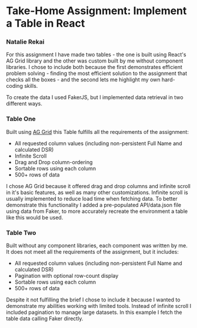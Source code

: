 # Take-Home Assignment: Implement a Table in React

### Natalie Rekai

For this assignment I have made two tables - the one is built using React's AG Grid library and the other was custom built by me without component libraries. I chose to include both because the first demonstrates efficient problem solving - finding the most efficient solution to the assignment that checks all the boxes - and the second lets me highlight my own hard-coding skills.

To create the data I used FakerJS, but I implemented data retrieval in two different ways. 

### Table One
Built using [AG Grid](https://www.ag-grid.com/) this Table fulfills all the requirements of the assignment:
- All requested column values (including non-persistent Full Name and calculated DSR)
- Infinite Scroll
- Drag and Drop column-ordering
- Sortable rows using each column
- 500+ rows of data

I chose AG Grid because it offered drag and drop columns and infinite scroll in it's basic features, as well as many other customizations. Infinite scroll is usually implemented to reduce load time when fetching data. To better demonstrate this functionality I added a pre-populated API/data.json file using data from Faker, to more accurately recreate the environment a table like this would be used.

### Table Two
Built without any component libraries, each component was written by me. It does not meet all the requirements of the assignment, but it includes:
- All requested column values (including non-persistent Full Name and calculated DSR)
- Pagination with optional row-count display
- Sortable rows using each column
- 500+ rows of data

Despite it not fulfilling the brief I chose to include it because I wanted to demonstrate my abilities working with limited tools. Instead of infinite scroll I included pagination to manage large datasets. In this example I fetch the table data calling Faker directly.